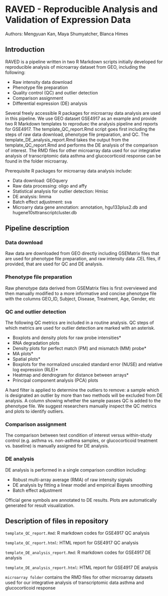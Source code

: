 RAVED - Reproducible Analysis and Validation of Expression Data
======

Authors: Mengyuan Kan, Maya Shumyatcher, Blanca Himes

## Introduction

RAVED is a pipeline written in two R Markdown scripts initially developed for reproducible analysis of microarray dataset from GEO, including the following:
* Raw intensity data download
* Phenotype file preparation
* Quality control (QC) and outlier detection
* Comparison assignment
* Differential expression (DE) analysis 

Several freely accessible R packages for microarray data analysis are used in this pipeline. We use GEO dataset GSE4917 as an example and provide two R Markdown templates to reproduec the analysis pipeline and reports for GSE4917. The template_QC_report.Rmd script goes first including the steps of raw data download, phenotype file preparation, and QC. The template_DE_analysis_report.Rmd takes the output from the template_QC_report.Rmd and performs the DE analysis of the comparison of interest. The RMD files for other microarray data used for our integrative analysis of transcriptomic data asthma and glucocorticoid response can be found in the folder microarray.

Prerequisite R packages for microarray data analysis include:
* Data download: GEOquery
* Raw data processing: oligo and affy
* Statistical analysis for outlier detection: Hmisc
* DE analysis: limma
* Batch effect adjustment: sva
* Microarry data gene annotation: annotation, hgu133plus2.db and hugene10sttranscriptcluster.db

## Pipeline description

### Data download
Raw data are downloaded from GEO directly including GSEMatrix files that are used for phenotype file preparation, and raw intensity data .CEL files, if provided, that are used for QC and DE analysis.

### Phenotype file preparation
Raw phenotype data derived from GSEMatrix files is first overviewed and then manually modified to a more informative and concise phenotype file with the columns GEO_ID, Subject, Disease, Treatment, Age, Gender, etc

### QC and outlier detection

The following QC metrics are included in a routine analysis. QC steps of which metrics are used for outlier detection are marked with an asterisk.
* Boxplots and density plots for raw probe intensities\*
* RNA degradation plots
* Density plots for perfect match (PM) and mismatch (MM) probe\*
* MA plots\*
* Spatial plots\*
* Boxplots for the normalized unscaled standard error (NUSE) and relative log expression (RLE)\*
* Heatmap and dendrogram for distance between arrays\*
* Principal component analysis (PCA) plots

A hard filter is applied to determine the outliers to remove: a sample which is designated an outlier by more than two methods will be excluded from DE analysis. A column showing whether the sample passes QC is added to the phenotype file. We suggest researchers manually inspect the QC metrics and plots to identify outliers.

### Comparison assignment
The comparison between test condition of interest versus within-study control (e.g. asthma vs. non-asthma samples, or glucocorticoid treatment vs. baseline) is manually assigned for DE analysis.

### DE analysis
DE analysis is performed in a single comparison condition including:
* Robust multi-array average (RMA) of raw intensity signals
* DE analysis by fitting a linear model and empirical Bayes smoothing
* Batch effect adjustment

Official gene symbols are annotated to DE results. Plots are automatically generated for result visualization.

## Description of files in repository
`template_QC_report.Rmd`: R markdown codes for GSE4917 QC analysis

`template_QC_report.html`: HTML report for GSE4917 QC analysis

`template_DE_analysis_report.Rmd`: R markdown codes for GSE4917 DE analysis

`template_DE_analysis_report.html`: HTML report for GSE4917 DE analysis

`microarray folder` contains the RMD files for other microarray datasets used for our integrative analysis of transcriptomic data asthma and glucocorticoid response
